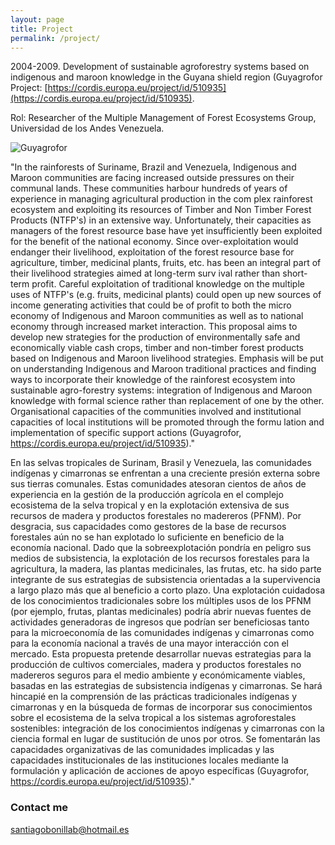 ```yaml
---
layout: page
title: Project
permalink: /project/
---
```

2004-2009. Development of sustainable agroforestry systems based on indigenous and maroon knowledge in the Guyana shield region (Guyagrofor Project: [https://cordis.europa.eu/project/id/510935](https://cordis.europa.eu/project/id/510935).

Rol: Researcher of the Multiple Management of Forest Ecosystems Group, Universidad de los Andes Venezuela.

![Guyagrofor](https://github.com/sbonillab/sbonillab.github.io/blob/kramdown-and-rouge/images/GuyagroforC06.png)


"In the rainforests of Suriname, Brazil and Venezuela, Indigenous and Maroon communities are facing increased outside pressures on their communal lands. These communities harbour hundreds of years of experience in managing agricultural production in the com plex rainforest ecosystem and exploiting its resources of Timber and Non Timber Forest Products (NTFP's) in an extensive way. Unfortunately, their capacities as managers of the forest resource base have yet insufficiently been exploited for the benefit of the national economy. Since over-exploitation would endanger their livelihood, exploitation of the forest resource base for agriculture, timber, medicinal plants, fruits, etc. has been an integral part of their livelihood strategies aimed at long-term surv ival rather than short-term profit. Careful exploitation of traditional knowledge on the multiple uses of NTFP's (e.g. fruits, medicinal plants) could open up new sources of income generating activities that could be of profit to both the micro economy of Indigenous and Maroon communities as well as to national economy through increased market interaction. This proposal aims to develop new strategies for the production of environmentally safe and economically viable cash crops, timber and non-timber forest products based on Indigenous and Maroon livelihood strategies. Emphasis will be put on understanding Indigenous and Maroon traditional practices and finding ways to incorporate their knowledge of the rainforest ecosystem into sustainable agro-forestry systems: integration of Indigenous and Maroon knowledge with formal science rather than replacement of one by the other. Organisational capacities of the communities involved and institutional capacities of local institutions will be promoted through the formu lation and implementation of specific support actions (Guyagrofor, https://cordis.europa.eu/project/id/510935)."

En las selvas tropicales de Surinam, Brasil y Venezuela, las comunidades indígenas y cimarronas se enfrentan a una creciente presión externa sobre sus tierras comunales. Estas comunidades atesoran cientos de años de experiencia en la gestión de la producción agrícola en el complejo ecosistema de la selva tropical y en la explotación extensiva de sus recursos de madera y productos forestales no madereros (PFNM). Por desgracia, sus capacidades como gestores de la base de recursos forestales aún no se han explotado lo suficiente en beneficio de la economía nacional. Dado que la sobreexplotación pondría en peligro sus medios de subsistencia, la explotación de los recursos forestales para la agricultura, la madera, las plantas medicinales, las frutas, etc. ha sido parte integrante de sus estrategias de subsistencia orientadas a la supervivencia a largo plazo más que al beneficio a corto plazo. Una explotación cuidadosa de los conocimientos tradicionales sobre los múltiples usos de los PFNM (por ejemplo, frutas, plantas medicinales) podría abrir nuevas fuentes de actividades generadoras de ingresos que podrían ser beneficiosas tanto para la microeconomía de las comunidades indígenas y cimarronas como para la economía nacional a través de una mayor interacción con el mercado. Esta propuesta pretende desarrollar nuevas estrategias para la producción de cultivos comerciales, madera y productos forestales no madereros seguros para el medio ambiente y económicamente viables, basadas en las estrategias de subsistencia indígenas y cimarronas. Se hará hincapié en la comprensión de las prácticas tradicionales indígenas y cimarronas y en la búsqueda de formas de incorporar sus conocimientos sobre el ecosistema de la selva tropical a los sistemas agroforestales sostenibles: integración de los conocimientos indígenas y cimarronas con la ciencia formal en lugar de sustitución de unos por otros. Se fomentarán las capacidades organizativas de las comunidades implicadas y las capacidades institucionales de las instituciones locales mediante la formulación y aplicación de acciones de apoyo específicas (Guyagrofor, https://cordis.europa.eu/project/id/510935)."



### Contact me

[santiagobonillab@hotmail.es](mailto:santiagobonillab@hotmail.es)
